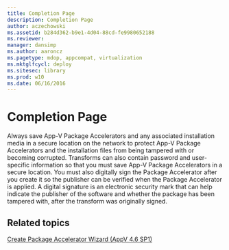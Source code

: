 ```yaml
---
title: Completion Page
description: Completion Page
author: aczechowski
ms.assetid: b284d362-b9e1-4d04-88cd-fe9980652188
ms.reviewer: 
manager: dansimp
ms.author: aaroncz
ms.pagetype: mdop, appcompat, virtualization
ms.mktglfcycl: deploy
ms.sitesec: library
ms.prod: w10
ms.date: 06/16/2016
---
```



# Completion Page


Always save App-V Package Accelerators and any associated installation media in a secure location on the network to protect App-V Package Accelerators and the installation files from being tampered with or becoming corrupted. Transforms can also contain password and user-specific information so that you must save App-V Package Accelerators in a secure location. You must also digitally sign the Package Accelerator after you create it so the publisher can be verified when the Package Accelerator is applied. A digital signature is an electronic security mark that can help indicate the publisher of the software and whether the package has been tampered with, after the transform was originally signed.

## Related topics


[Create Package Accelerator Wizard (AppV 4.6 SP1)](create-package-accelerator-wizard--appv-46-sp1-.md)

 

 






